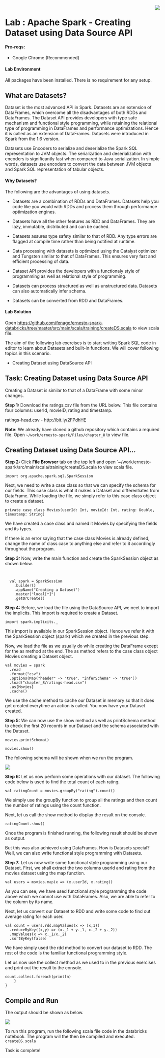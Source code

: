 <img align="right" src="./logo-small.png">

# Lab : Apache Spark - Creating Dataset using Data Source API

#### Pre-reqs:
- Google Chrome (Recommended)

#### Lab Environment
All packages have been installed. There is no requirement for any setup.





## What are Datasets?

Dataset is the most advanced API in Spark. Datasets are an extension of DataFrames, which overcome all the disadvantages of both RDDs and DataFrames. The Dataset API provides developers with type safe mechanism and functional style programming, while retaining the relational type of programming in DataFrames and performance optimizations. Hence it is called as an extension of DataFrames. Datasets were introduced in Spark from the 1.6 version.

Datasets use Encoders to serialize and deserialize the Spark SQL representation to JVM objects. The serialization and deserialization with encoders is significantly fast when compared to Java serialization. In simple words, datasets use encoders to convert the data between JVM objects and Spark SQL representation of tabular objects.


#### Why Datasets?

The following are the advantages of using datasets.

- Datasets are a combination of RDDs and DataFrames. Datasets help you code like you would with RDDs and process them through performance optimization engines.

-  Datasets have all the other features as RDD and DataFrames. They are lazy, immutable, distributed and can be cached.

- Datasets assures type safety similar to that of RDD. Any type errors are flagged at compile time rather than being notified at runtime.

- Data processing with datasets is optimized using the Catalyst optimizer and Tungsten similar to that of DataFrames. This ensures very fast and efficient processing of data.

- Dataset API provides the developers with a functionaly style of programming as well as relational style of programming.

- Datasets can process structured as well as unstructured data. Datasets can also automatically infer schema.

- Datasets can be converted from RDD and DataFrames. 



#### Lab Solution
Open https://github.com/fenago/ernesto-spark-databricks/tree/master/src/main/scala/training/createDS.scala to view scala file.



The aim of the following lab exercises is to start writing Spark SQL code in editor to learn about Datasets and built-in functions.
We will cover following topics in this scenario.
- Creating Dataset using DataSource API



## Task: Creating Dataset using Data Source API

Creating a Dataset is similar to that of a DataFrame with some minor changes.

**Step 1:** Download the ratings.csv file from the URL below. This file contains four columns: userId, movieID, rating and timestamp.

ratings-head.csv - http://bit.ly/2FPdhHE

**Note:** We already have cloned a github repository which contains a required file. Open `~/work/ernesto-spark/Files/chapter_8` to view file.

## Creating Dataset using Data Source API...

**Step 2:** Click **File Browser** tab on the top left and open `~/work/ernesto-spark/src/main/scala/training/createDS.scala to view scala file.


```
import org.apache.spark.sql.SparkSession
```

Next, we need to write a case class so that we can specify the schema for our fields. This case class is what it makes a Dataset and differentiates from DataFrame. While loading the file, we simply refer to this case class object to create a dataset.

```
private case class Movies(userId: Int, movieId: Int, rating: Double, timestamp: String)
```

We have created a case class and named it Movies by specifying the fields and its types.


If there is an error saying that the case class Movies is already defined, change the name of class case to anything else and refer to it accordingly throughout the program.

**Step 3:** Now, write the main function and create the SparkSession object as shown below.

```


  val spark = SparkSession
    .builder()
    .appName("Creating a Dataset")
    .master("local[*]")
    .getOrCreate()
```


**Step 4:** Before, we load the file using the DataSource API, we neet to import the implicits. This import is required to create a Dataset.

```
import spark.implicits._
```

This import is available in our SparkSession object. Hence we refer it with the SparkSession object (spark) which we created in the previous step.


Now, we load the file as we usually do while creating the DataFrame except for the as method at the end. The as method refers to the case class object Movies creating a Dataset object.

```
val movies = spark
  .read
  .format("csv")
  .options(Map("header" -> "true", "inferSchema" -> "true"))
  .load("chapter_8/ratings-head.csv")
  .as[Movies]
  .cache()
```
 

We use the cache method to cache our Dataset in memory so that it does get created everytime an action is called. You now have your Dataset created.


**Step 5:** We can now use the show method as well as printSchema method to check the first 20 records in our Dataset and the schema associated with the Dataset.

```
movies.printSchema()

movies.show()
```
 
The following schema will be shown when we run the program.

![](./Screenshots/Chapter_8/Selection_005.png)


**Step 6:** Let us now perform some operations with our dataset. The following code below is used to find the total count of each rating.

```
val ratingCount = movies.groupBy("rating").count()
```


We simply use the groupBy function to group all the ratings and then count the number of ratings using the count function. 

Next, let us call the show method to display the result on the console.

```
ratingCount.show()
```

Once the program is finished running, the following result should be shown as output.

 

But this was also achieved using DataFrames. How is Datasets special? Well, we can also write functional style programming with Datasets.


**Step 7:** Let us now write some functional style programming using our Dataset. First, we shall extract the two columns userId and rating from the movies dataset using the map function.

```
val users = movies.map(x => (x.userId, x.rating))
```

As you can see, we have used functional style programming the code above which we cannot use with DataFrames. Also, we are able to refer to the column by its name.
 
Next, let us convert our Dataset to RDD and write some code to find out average rating for each user.

```
val count = users.rdd.mapValues(x => (x,1))
  .reduceByKey((x,y) => (x._1 + y._1, x._2 + y._2))
  .mapValues(x => x._1/x._2)
  .sortByKey(false)
```

We have simply used the rdd method to convert our dataset to RDD. The rest of the code is the familiar functional programming style.

Let us now use the collect method as we used to in the previous exercises and print out the result to the console.

```
count.collect.foreach(println)
	}
}
```

## Compile and Run

The output should be shown as below.

![](./Screenshots/Chapter_8/Selection_008.png)
 

To run this program, run the following scala file code in the databricks notebook. The program will the then be compiled and executed.
`createDS.scala` 
 

Task is complete!























